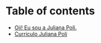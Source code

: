 # Table of contents

* [Oii! Eu sou a Juliana Poli.](README.md)
* [Curriculo Juliana Poli](curriculo-juliana-poli.md)

